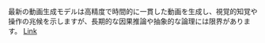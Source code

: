 最新の動画生成モデルは高精度で時間的に一貫した動画を生成し、視覚的知覚や操作の兆候を示しますが、長期的な因果推論や抽象的な論理には限界があります。
[Link](http://arxiv.org/abs/2510.26802v1)

